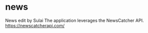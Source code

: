 # news
News edit by Sulai
The application leverages the NewsCatcher API. https://newscatcherapi.com/
